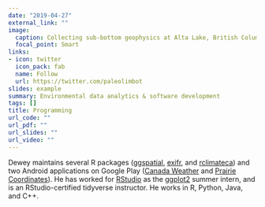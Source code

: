 ```yaml
---
date: "2019-04-27"
external_link: ""
image:
  caption: Collecting sub-bottom geophysics at Alta Lake, British Columbia.
  focal_point: Smart
links:
- icon: twitter
  icon_pack: fab
  name: Follow
  url: https://twitter.com/paleolimbot
slides: example
summary: Environmental data analytics & software development
tags: []
title: Programming
url_code: ""
url_pdf: ""
url_slides: ""
url_video: ""
---
```


Dewey maintains several R packages ([ggspatial](https://cran.r-project.org/package=ggspatial), [exifr](https://cran.r-project.org/package=exifr), and [rclimateca](https://cran.r-project.org/package=rclimateca)) and two Android applications on Google Play ([Canada Weather](https://play.google.com/store/apps/details?id=ca.fwe.caweather) and [Prairie Coordinates](https://play.google.com/store/apps/details?id=ca.fwe.pcoordplus)). He has worked for [RStudio](https://rstudio.com/) as the [ggplot2](https://ggplot2.tidyverse.org) summer intern, and is an RStudio-certified tidyverse instructor. He works in R, Python, Java, and C++.
